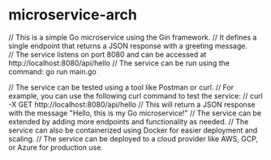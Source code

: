 # microservice-arch



// This is a simple Go microservice using the Gin framework.
// It defines a single endpoint that returns a JSON response with a greeting message.	
// The service listens on port 8080 and can be accessed at http://localhost:8080/api/hello
// The service can be run using the command: go run main.go	

// The service can be tested using a tool like Postman or curl.
// For example, you can use the following curl command to test the service:
// curl -X GET http://localhost:8080/api/hello
// This will return a JSON response with the message "Hello, this is my Go microservice!"
// The service can be extended by adding more endpoints and functionality as needed.
// The service can also be containerized using Docker for easier deployment and scaling.
// The service can be deployed to a cloud provider like AWS, GCP, or Azure for production use.